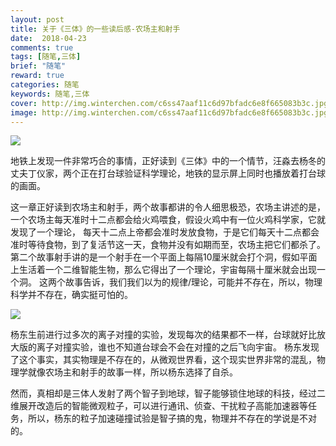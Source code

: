 ```yaml
---
layout: post
title: 关于《三体》的一些读后感-农场主和射手
date:  2018-04-23 
comments: true
tags: [随笔,三体]
brief: "随笔"
reward: true
categories: 随笔
keywords: 随笔,三体
cover: http://img.winterchen.com/c6ss47aaf11c6d97bfadc6e8f665083b3c.jpg
image: http://img.winterchen.com/c6ss47aaf11c6d97bfadc6e8f665083b3c.jpg
---
```


![](http://img.winterchen.com/c6ss47aaf11c6d97bfadc6e8f665083b3c.jpg)

地铁上发现一件非常巧合的事情，正好读到《三体》中的一个情节，汪淼去杨冬的丈夫丁仪家，两个正在打台球验证科学理论，地铁的显示屏上同时也播放着打台球的画面。
<!-- more -->
这一章正好读到农场主和射手，两个故事都讲的令人细思极恐，农场主讲述的是，一个农场主每天准时十二点都会给火鸡喂食，假设火鸡中有一位火鸡科学家，它就发现了一个理论，
每天十二点上帝都会准时发放食物，于是它们每天十二点都会准时等待食物，到了复活节这一天，食物并没有如期而至，农场主把它们都杀了。
第二个故事射手讲的是一个射手在一个平面上每隔10厘米就会打个洞，假如平面上生活着一个二维智能生物，那么它得出了一个理论，宇宙每隔十厘米就会出现一个洞。
这两个故事告诉，我们我们以为的规律/理论，可能并不存在，所以，物理科学并不存在，确实挺可怕的。

![](http://img.winterchen.com/IMG_094ddd8.jpg)


 杨东生前进行过多次的离子对撞的实验，发现每次的结果都不一样，台球就好比放大版的离子对撞实验，谁也不知道台球会不会在对撞的之后飞向宇宙。
杨东发现了这个事实，其实物理是不存在的，从微观世界看，这个现实世界非常的混乱，物理学就像农场主和射手的故事一样，所以杨东选择了自杀。


 然而，真相却是三体人发射了两个智子到地球，智子能够锁住地球的科技，经过二维展开改造后的智能微观粒子，可以进行通讯、侦查、干扰粒子高能加速器等任务，所以，杨东的粒子加速碰撞试验是智子搞的鬼，物理并不存在的学说是不对的。